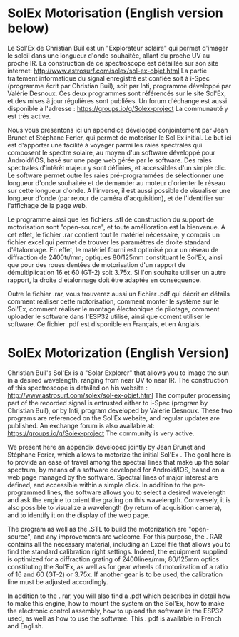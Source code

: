 # SolEx Motorisation (English version below)

Le Sol'Ex de Christian Buil est un "Explorateur solaire" qui permet d'imager le soleil dans une longueur d'onde souhaitée, allant du proche UV au proche IR.
La construction de ce spectroscope est détaillée sur son site internet: http://www.astrosurf.com/solex/sol-ex-objet.html
La partie traitement informatique du signal enregistré est confiée soit à i-Spec (programme écrit par Christian Buil), soit par Inti, programme développé par Valérie Desnoux. Ces deux programmes sont référencés sur le site Sol'Ex, et des mises à jour régulières sont publiées.
Un forum d'échange est aussi disponible à l'adresse : https://groups.io/g/Solex-project La communauté y est très active.

Nous vous présentons ici un appendice développé conjointement par Jean Brunet et Stéphane Ferier, qui permet de motoriser le Sol'Ex initial.
Le but ici est d'apporter une facilité à voyager parmi les raies spectrales qui composent le spectre solaire, au moyen d'un software développé pour Android/IOS, basé sur une page web gérée par le software. Des raies spectrales d'intérêt majeur y sont définies, et accessibles d'un simple clic. Le software permet outre les raies pré-programmées de sélectionner une longueur d'onde souhaitée et de demander au moteur d'orienter le réseau sur cette longueur d'onde. A l'inverse, il est aussi possible de visualiser une longueur d'onde (par retour de caméra d'acquisition), et de l'identifier sur l'affichage de la page web.

Le programme ainsi que les fichiers .stl de construction du support de motorisation sont "open-source", et toute amélioration est la bienvenue.
A cet effet, le fichier .rar contient tout le matériel nécessaire, y compris un fichier excel qui permet de trouver les paramètres de droite standard d'étalonnage.
En effet, le matériel fourni est optimisé pour un réseau de diffraction de 2400tr/mm; optiques 80/125mm constituant le Sol'Ex, ainsi que pour des roues dentées de motorisation d'un rapport de démultiplication 16 et 60 (GT-2) soit 3.75x. Si l'on souhaite utiliser un autre rapport, la droite d'étalonnage doit être adaptée en conséquence.

Outre le fichier .rar, vous trouverez aussi un fichier .pdf qui décrit en détails comment réaliser cette motorisation, comment monter le système sur le Sol'Ex, comment réaliser le montage électronique de pilotage, comment uploader le software dans l'ESP32 utilisé, ainsi que coment utiliser le software. Ce fichier .pdf est disponible en Français, et en Anglais.

# SolEx Motorization (English Version)

Christian Buil's Sol'Ex  is a "Solar Explorer" that allows you to image the sun in a desired wavelength, ranging from near UV to near IR.
The construction of this spectroscope is detailed on his website : http://www.astrosurf.com/solex/sol-ex-objet.html
The computer processing part of the recorded signal is entrusted either to i-Spec (program by  Christian Buil), or by Inti, program developed by Valérie Desnoux. These two programs are referenced on the Sol'Ex website, and regular updates are published.
An exchange forum is also available at: https://groups.io/g/Solex-project The community is very active.

We present here an appendix developed jointly by Jean Brunet and Stéphane Ferier, which allows to motorize the initial Sol'Ex .
The goal here is to provide an ease of travel among the spectral lines that make up the solar spectrum, by means of a software developed for Android/IOS, based on a web page managed by the software. Spectral lines of major interest are defined, and accessible within a simple click. In addition to the pre-programmed lines, the software allows you to  select a desired wavelength and ask the engine to orient the grating on this wavelength. Conversely, it is also possible to visualize a wavelength (by return of acquisition camera), and to identify it on the display of the web page.

The program as well as the .STL to build the motorization are "open-source", and any improvements are welcome.
For this purpose, the . RAR contains all the necessary material, including an Excel file  that allows you to find the standard calibration right settings.
Indeed, the equipment supplied is optimized for a diffraction grating of 2400lines/mm;  80/125mm optics constituting the Sol'Ex, as well as for gear wheels of motorization of a ratio of 16 and 60 (GT-2) or 3.75x. If another gear is to be used, the calibration line must be adjusted accordingly.

In addition to the . rar, you will also find a .pdf which describes in detail  how to make this engine, how to mount the system on the Sol'Ex, how to make the electronic control assembly, how to upload the software in the ESP32 used, as well as how to  use the software. This . pdf is available in French and English.
